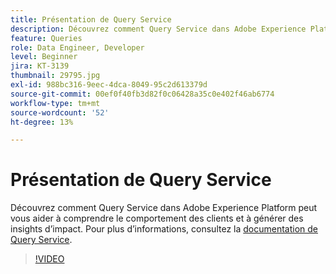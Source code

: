 ```yaml
---
title: Présentation de Query Service
description: Découvrez comment Query Service dans Adobe Experience Platform peut vous aider à comprendre le comportement des clients et à générer des insights d’impact.
feature: Queries
role: Data Engineer, Developer
level: Beginner
jira: KT-3139
thumbnail: 29795.jpg
exl-id: 988bc316-9eec-4dca-8049-95c2d613379d
source-git-commit: 00ef0f40fb3d82f0c06428a35c0e402f46ab6774
workflow-type: tm+mt
source-wordcount: '52'
ht-degree: 13%

---
```


# Présentation de Query Service

Découvrez comment Query Service dans Adobe Experience Platform peut vous aider à comprendre le comportement des clients et à générer des insights d’impact. Pour plus d’informations, consultez la [documentation de Query Service](https://experienceleague.adobe.com/docs/experience-platform/query/home.html?lang=fr).

>[!VIDEO](https://video.tv.adobe.com/v/29795?learn=on)
